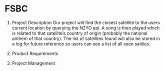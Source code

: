 # FSBC
1) Project Description
   Our project will find the closest satellite to the users current location by querying the N2YO api. A song is then played which is related to that satellite’s country of origin (probably the national anthem of that country). The list of satellites found will also be stored in a log for future reference so users can see a list of all seen satilies.
   
3) Product Requirements
4) Project Management
